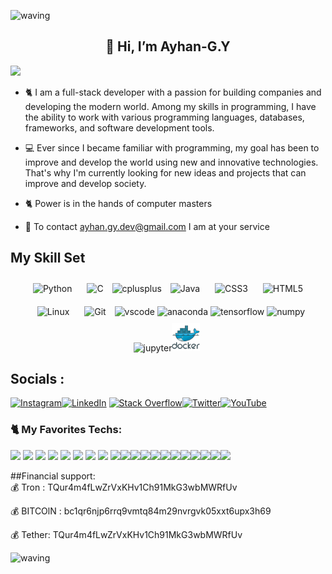 ![waving](https://capsule-render.vercel.app/api?type=waving&height=90&color=gradient)

<h2 align="center">👋 Hi, I’m Ayhan-G.Y </h2> 

![](https://github.com/ayhan-dev/ayhan-dev/blob/main/header.png) 
- 🐈 I am a full-stack developer with a passion for building companies and developing the modern world. Among my skills in programming, I have the ability to work with various programming languages, databases, frameworks, and software development tools.
- 💻 Ever since I became familiar with programming, my goal has been to improve and develop the world using new and innovative technologies. That's why I'm currently looking for new ideas and projects that can improve and develop society. 

-   🐈 Power is in the hands of computer masters
- 🙂 To contact ayhan.gy.dev@gmail.com I am at your service
 
 
<!---
Ayhan-g.y/ayhan-g.y is a ✨ special ✨ repository because its `README.md` (this file) appears on your GitHub profile.
You can click the Preview link to take a look at your changes.
---> 
 
 ## My Skill Set

<div align = "center">
<img style="margin: 10px" src="https://profilinator.rishav.dev/skills-assets/python-original.svg" alt="Python" height="45" />  
<img style="margin: 10px" src="https://profilinator.rishav.dev/skills-assets/c-original.svg" alt="C" height="45" /> 
<img src="https://cdn.jsdelivr.net/gh/devicons/devicon/icons/cplusplus/cplusplus-original.svg" alt="cplusplus" width="45" height="45"/>
<img style="margin: 10px" src="https://profilinator.rishav.dev/skills-assets/java-original-wordmark.svg" alt="Java" height="45" />  
<img style="margin: 10px" src="https://profilinator.rishav.dev/skills-assets/css3-original-wordmark.svg" alt="CSS3" height="45" />  
<img style="margin: 10px" src="https://profilinator.rishav.dev/skills-assets/html5-original-wordmark.svg" alt="HTML5" height="45" /> 
<img style="margin: 10px" src="https://profilinator.rishav.dev/skills-assets/linux-original.svg" alt="Linux" height="45" />  
<img style="margin: 10px" src="https://profilinator.rishav.dev/skills-assets/git-scm-icon.svg" alt="Git" height="45" />  
<img src="https://cdn.jsdelivr.net/gh/devicons/devicon/icons/vscode/vscode-original.svg" alt="vscode" width="45" height="45"/>
<img src="https://cdn.jsdelivr.net/gh/devicons/devicon/icons/anaconda/anaconda-original.svg" alt="anaconda" width="45" height="45"/>
<img src="https://cdn.jsdelivr.net/gh/devicons/devicon/icons/tensorflow/tensorflow-original.svg" alt="tensorflow" width="45" height="45"/>
<img src="https://cdn.jsdelivr.net/gh/devicons/devicon/icons/numpy/numpy-original.svg" alt="numpy" width="45" height="45"/>
<img src="https://cdn.jsdelivr.net/gh/devicons/devicon/icons/jupyter/jupyter-original-wordmark.svg" alt="jupyter" width="45" height="45"/><img src="https://github.com/devicons/devicon/blob/master/icons/docker/docker-original-wordmark.svg" title="Docker" alt="Docker" width="45" height="45"/>&nbsp;
</div> 


## Socials : 

[![Instagram](https://img.shields.io/badge/Instagram-%23E4405F.svg?logo=Instagram&logoColor=white)](https://Instagram.com/ayhan_G.y)[![LinkedIn](https://img.shields.io/badge/LinkedIn-%230077B5.svg?logo=linkedin&logoColor=white)](https://linkedin.com/in/ayhan-gara-by-082080271) [![Stack Overflow](https://img.shields.io/badge/-Stackoverflow-FE7A16?logo=stack-overflow&logoColor=white)](https://stackoverflow.com/users/21669938)[![Twitter](https://img.shields.io/badge/Twitter-%231DA1F2.svg?logo=Twitter&logoColor=white)](https://twitter.com/Ayhan_Developer)[![YouTube](https://img.shields.io/badge/YouTube-%23FF0000.svg?logo=YouTube&logoColor=white)](http://youtube.com/@AyhanG.Y) 
 
 ### 🐈 My Favorites Techs:

![](https://img.shields.io/badge/Network-BitCoin-informational?style=flat&logo=bitcoin&logoColor=white&color=3bac3a)
![](https://img.shields.io/badge/Network-Ethereum-informational?style=flat&logo=ethereum&logoColor=white&color=3bac3a)
![](https://img.shields.io/badge/Language-Solidity-informational?style=flat&logo=solidity&logoColor=white&color=3bac3a)
![](https://img.shields.io/badge/Token-ERC721-informational?style=flat&logo=erc721&logoColor=white&color=3bac3a)
![](https://img.shields.io/badge/Token-ERC1155-informational?style=flat&logo=erc1155&logoColor=white&color=3bac3a)
![](https://img.shields.io/badge/Token-ERC20-informational?style=flat&logo=erc20&logoColor=white&color=3bac3a)
![](https://img.shields.io/badge/Framework-React-informational?style=flat&logo=react&logoColor=white&color=3bac3a)
![](https://img.shields.io/badge/Framework-Vue-informational?style=flat&logo=vue.js&logoColor=white&color=3bac3a)
![](https://img.shields.io/badge/Framework-Angular-informational?style=flat&logo=angular&logoColor=white&color=3bac3a)![](https://img.shields.io/badge/Framework-Ruby_On_Rails-informational?style=flat&logo=ruby&logoColor=white&color=3bac3a)![](https://img.shields.io/badge/Language-JavaScript-informational?style=flat&logo=javascript&logoColor=white&color=3bac3a)![](https://img.shields.io/badge/Language-TypeScript-informational?style=flat&logo=typescript&logoColor=white&color=3bac3a)![](https://img.shields.io/badge/Language-PHP-informational?style=flat&logo=php&logoColor=white&color=3bac3a)![](https://img.shields.io/badge/Language-Laravel-informational?style=flat&logo=laravel&logoColor=white&color=3bac3a)![](https://img.shields.io/badge/CI/CD-Github_Action-informational?style=flat&logo=github&logoColor=white&color=3bac3a)![](https://img.shields.io/badge/Database-PostgreSQL-informational?style=flat&logo=postgresql&logoColor=white&color=3bac3a)![](https://img.shields.io/badge/Database-MySQL-informational?style=flat&logo=mysql&logoColor=white&color=3bac3a)![](https://img.shields.io/badge/Database-MongoDB-informational?style=flat&logo=mongodb&logoColor=white&color=3bac3a)![](https://img.shields.io/badge/Shell-Bash-informational?style=flat&logo=gnu-bash&logoColor=white&color=3bac3a)![](https://img.shields.io/badge/Tools-Docker-informational?style=flat&logo=docker&logoColor=white&color=3bac3a)
  
   
 ##Financial support:  
💰 Tron : TQur4m4fLwZrVxKHv1Ch91MkG3wbMWRfUv 

💰 BITCOlN : bc1qr6njp6rrq9vmtq84m29nvrgvk05xxt6upx3h69

💰 Tether: TQur4m4fLwZrVxKHv1Ch91MkG3wbMWRfUv
  
  
 ![waving](https://capsule-render.vercel.app/api?type=waving&height=90&section=footer)

 
